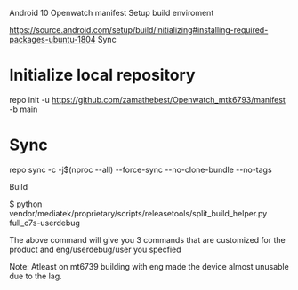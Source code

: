 Android 10 Openwatch manifest
Setup build enviroment

https://source.android.com/setup/build/initializing#installing-required-packages-ubuntu-1804
Sync

# Initialize local repository
repo init -u https://github.com/zamathebest/Openwatch_mtk6793/manifest -b main

# Sync
repo sync -c -j$(nproc --all) --force-sync --no-clone-bundle --no-tags

Build

$ python vendor/mediatek/proprietary/scripts/releasetools/split_build_helper.py full_c7s-userdebug

The above command will give you 3 commands that are customized for the product and eng/userdebug/user you specfied

Note: Atleast on mt6739 building with eng made the device almost unusable due to the lag.